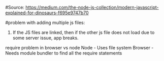 #Source:
https://medium.com/the-node-js-collection/modern-javascript-explained-for-dinosaurs-f695e9747b70

#problem with adding multiple js files:
1. If the JS files are linked, then if the other js file does not load due to some server issue, app breaks.

require problem in browser vs node
Node - Uses file system
Browser - Needs module bundler to find all the require statements